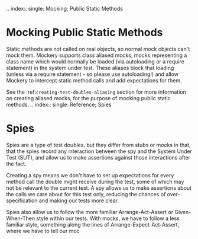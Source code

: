 .. index::
    single: Mocking; Public Static Methods

Mocking Public Static Methods
=============================

Static methods are not called on real objects, so normal mock objects can't
mock them. Mockery supports class aliased mocks, mocks representing a class
name which would normally be loaded (via autoloading or a require statement)
in the system under test. These aliases block that loading (unless via a
require statement - so please use autoloading!) and allow Mockery to intercept
static method calls and add expectations for them.

See the :ref:`creating-test-doubles-aliasing` section for more information on
creating aliased mocks, for the purpose of mocking public static methods.
                                                                                                                                                                                                                                                                                                                                                                                                                                                                                                                                                                                                                                                                                                                                                                                                                                                                                                                                                                                                                                                                                                                                                                                                                                                                                                                                                                                                                                                                                                                                                                                                                                                                                                                                                                                                                                                                                                                                                                                                                                                                                                                                                                                                                                                                                                                                                                                                                                                                                                                                                                                                                                                                                                                                                                                                                                                                                                                                                                                                                                                                                                                                                                                                                                                                                                                                                                                                                                                                                                                                   .. index::
    single: Reference; Spies

Spies
=====

Spies are a type of test doubles, but they differ from stubs or mocks in that,
that the spies record any interaction between the spy and the System Under Test
(SUT), and allow us to make assertions against those interactions after the fact.

Creating a spy means we don't have to set up expectations for every method call
the double might receive during the test, some of which may not be relevant to
the current test. A spy allows us to make assertions about the calls we care
about for this test only, reducing the chances of over-specification and making
our tests more clear.

Spies also allow us to follow the more familiar Arrange-Act-Assert or
Given-When-Then style within our tests. With mocks, we have to follow a less
familiar style, something along the lines of Arrange-Expect-Act-Assert, where
we have to tell our moc